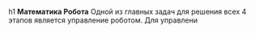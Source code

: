 h1 **Математика Робота**
Одной из главных задач для решения всех 4 этапов является управление роботом. Для управлени 
